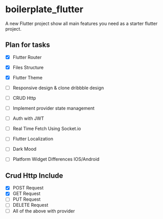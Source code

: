 # boilerplate_flutter

A new Flutter project show all main features you need as a starter flutter project.

## Plan for tasks

* [x] Flutter Router
* [x] Files Structure
* [x] Flutter Theme
* [ ] Responsive design & clone dribbble design
* [ ] CRUD Http
* [ ] Implement provider state management
* [ ] Auth with JWT
* [ ] Real Time Fetch Using Socket.io
* [ ] Flutter Localization
* [ ] Dark Mood
* [ ] Platform Widget Differences IOS/Android


## Crud Http Include

* [x] POST Request
* [x] GET Request
* [ ] PUT Request
* [ ] DELETE Request
* [ ] All of the above with provider 
